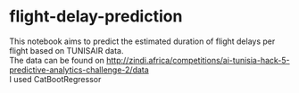 # flight-delay-prediction
This notebook aims to predict the estimated duration of flight delays per flight based on TUNISAIR data. </br>
The data can be found on http://zindi.africa/competitions/ai-tunisia-hack-5-predictive-analytics-challenge-2/data </br>
I used CatBootRegressor
